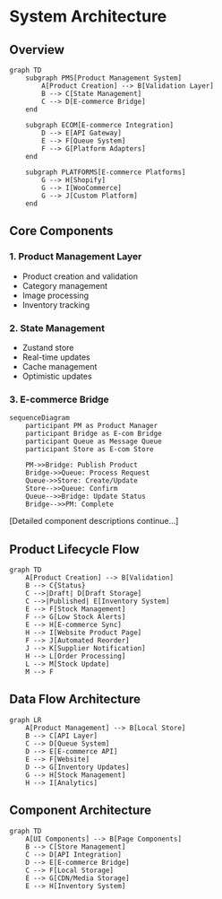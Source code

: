 # System Architecture

## Overview

```mermaid
graph TD
    subgraph PMS[Product Management System]
        A[Product Creation] --> B[Validation Layer]
        B --> C[State Management]
        C --> D[E-commerce Bridge]
    end

    subgraph ECOM[E-commerce Integration]
        D --> E[API Gateway]
        E --> F[Queue System]
        F --> G[Platform Adapters]
    end

    subgraph PLATFORMS[E-commerce Platforms]
        G --> H[Shopify]
        G --> I[WooCommerce]
        G --> J[Custom Platform]
    end
```

## Core Components

### 1. Product Management Layer
- Product creation and validation
- Category management
- Image processing
- Inventory tracking

### 2. State Management
- Zustand store
- Real-time updates
- Cache management
- Optimistic updates

### 3. E-commerce Bridge
```mermaid
sequenceDiagram
    participant PM as Product Manager
    participant Bridge as E-com Bridge
    participant Queue as Message Queue
    participant Store as E-com Store

    PM->>Bridge: Publish Product
    Bridge->>Queue: Process Request
    Queue->>Store: Create/Update
    Store-->>Queue: Confirm
    Queue-->>Bridge: Update Status
    Bridge-->>PM: Complete
```

[Detailed component descriptions continue...]

## Product Lifecycle Flow

```mermaid
graph TD
    A[Product Creation] --> B[Validation]
    B --> C{Status}
    C -->|Draft| D[Draft Storage]
    C -->|Published| E[Inventory System]
    E --> F[Stock Management]
    F --> G[Low Stock Alerts]
    E --> H[E-commerce Sync]
    H --> I[Website Product Page]
    F --> J[Automated Reorder]
    J --> K[Supplier Notification]
    H --> L[Order Processing]
    L --> M[Stock Update]
    M --> F
```

## Data Flow Architecture

```mermaid
graph LR
    A[Product Management] --> B[Local Store]
    B --> C[API Layer]
    C --> D[Queue System]
    D --> E[E-commerce API]
    E --> F[Website]
    D --> G[Inventory Updates]
    G --> H[Stock Management]
    H --> I[Analytics]
```

## Component Architecture

```mermaid
graph TD
    A[UI Components] --> B[Page Components]
    B --> C[Store Management]
    C --> D[API Integration]
    D --> E[E-commerce Bridge]
    C --> F[Local Storage]
    E --> G[CDN/Media Storage]
    E --> H[Inventory System]
```
